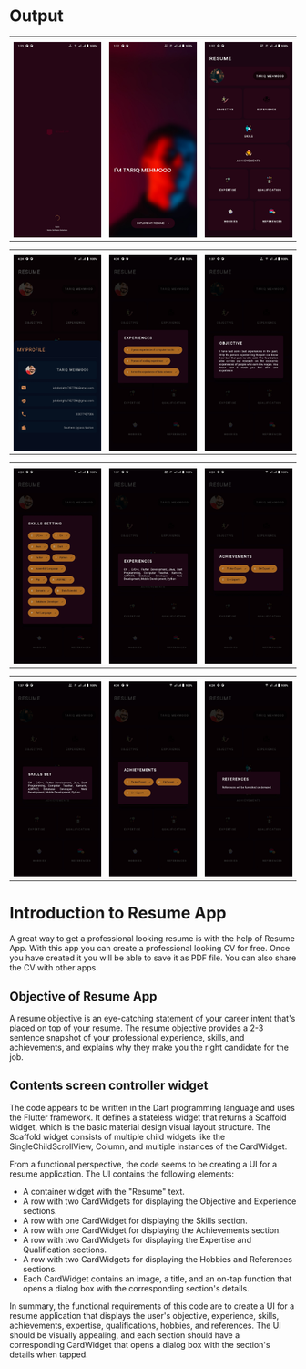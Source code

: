 
<h1>Output</h1>
<table>
    <tr>
        <th></th>
        <th></th>
        <th></th>
    </tr>
    <tr>
        <td><img src= "https://github.com/TariqMehmood1004/resumeApp/blob/main/output/1.jpg" alt="Output results"></td>
        <td><img src= "https://github.com/TariqMehmood1004/resumeApp/blob/main/output/2.jpg" alt="Output results"></td>
        <td><img src= "https://github.com/TariqMehmood1004/resumeApp/blob/main/output/3.jpg" alt="Output results"></td>
    </tr>
</table>

<table>
    <tr>
        <th></th>
        <th></th>
        <th></th>
    </tr>
    <tr>
        <td><img src= "https://github.com/TariqMehmood1004/resumeApp/blob/main/output/2.1.jpg" alt="Output results"></td>
        <td><img src= "https://github.com/TariqMehmood1004/resumeApp/blob/main/output/3.1.jpg" alt="Output results"></td>
        <td><img src= "https://github.com/TariqMehmood1004/resumeApp/blob/main/output/4.jpg" alt="Output results"></td>
    </tr>
</table>

<table>
    <tr>
        <th></th>
        <th></th>
        <th></th>
    </tr>
    <tr>
        <td><img src= "https://github.com/TariqMehmood1004/resumeApp/blob/main/output/4.1.jpg" alt="Output results"></td>
        <td><img src= "https://github.com/TariqMehmood1004/resumeApp/blob/main/output/5.jpg" alt="Output results"></td>
        <td><img src= "https://github.com/TariqMehmood1004/resumeApp/blob/main/output/5.1.jpg" alt="Output results"></td>
    </tr>
</table>

<table>
    <tr>
        <th></th>
        <th></th>
        <th></th>
    </tr>
    <tr>
        <td><img src= "https://github.com/TariqMehmood1004/resumeApp/blob/main/output/6.jpg" alt="Output results"></td>
        <td><img src= "https://github.com/TariqMehmood1004/resumeApp/blob/main/output/5.1.jpg" alt="Output results"></td>
        <td><img src= "https://github.com/TariqMehmood1004/resumeApp/blob/main/output/7.1.jpg" alt="Output results"></td>
    </tr>
</table>


# Introduction to Resume App
A great way to get a professional looking resume is with the help of Resume App. With this app you can create a professional looking CV for free. Once you have created it you will be able to save it as PDF file. You can also share the CV with other apps.

## Objective of Resume App
A resume objective is an eye-catching statement of your career intent that's placed on top of your resume. The resume objective provides a 2-3 sentence snapshot of your professional experience, skills, and achievements, and explains why they make you the right candidate for the job.

## Contents screen controller widget
The code appears to be written in the Dart programming language and uses the Flutter framework. It defines a stateless widget that returns a Scaffold widget, which is the basic material design visual layout structure. The Scaffold widget consists of multiple child widgets like the SingleChildScrollView, Column, and multiple instances of the CardWidget.

From a functional perspective, the code seems to be creating a UI for a resume application. The UI contains the following elements:

- A container widget with the "Resume" text.
- A row with two CardWidgets for displaying the Objective and Experience sections.
- A row with one CardWidget for displaying the Skills section.
- A row with one CardWidget for displaying the Achievements section.
- A row with two CardWidgets for displaying the Expertise and Qualification sections.
- A row with two CardWidgets for displaying the Hobbies and References sections.
- Each CardWidget contains an image, a title, and an on-tap function that opens a dialog box with the corresponding section's details.

In summary, the functional requirements of this code are to create a UI for a resume application that displays the user's objective, experience, skills, achievements, expertise, qualifications, hobbies, and references. The UI should be visually appealing, and each section should have a corresponding CardWidget that opens a dialog box with the section's details when tapped.


